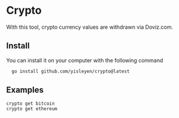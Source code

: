 
# Crypto

With this tool, crypto currency values are withdrawn via Doviz.com.



## Install 

You can install it on your computer with the following command

```bash 
  go install github.com/yisleyen/crypto@latest
```
    
## Examples

```golang
crypto get bitcoin
crypto get ethereum
```

  